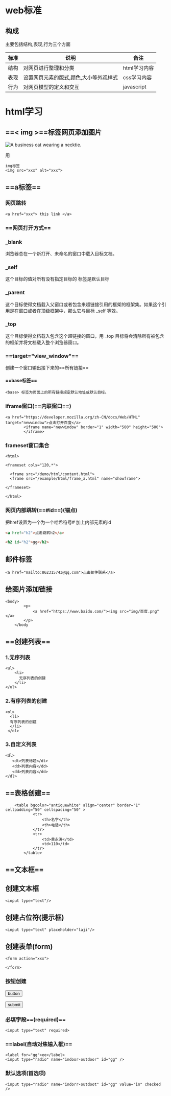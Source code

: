 # web标准

## 构成

主要包括结构,表现,行为三个方面



| 标准 | 说明                                   | 备注         |
| :--- | -------------------------------------- | ------------ |
| 结构 | 对网页进行整理和分类                   | html学习内容 |
| 表现 | 设置网页元素的版式,颜色,大小等外观样式 | css学习内容  |
| 行为 | 对网页模型的定义和交互                 | javascript   |



# html学习

##  ==< img >==标签网页添加图片

<img src="https://www.freecatphotoapp.com/your-image.jpg" alt="A business cat wearing a necktie."  alt="s">

用

```
img标签
<img src="xxx" alt="xxx">
```

## ==a标签==

### 网页跳转

```
<a href="xxx"> this link </a>
```

### ==网页打开方式==

### _blank

浏览器总在一个新打开、未命名的窗口中载入目标文档。

### _self

这个目标的值对所有没有指定目标的 <a> 标签是默认目标

### _parent

这个目标使得文档载入父窗口或者包含来超链接引用的框架的框架集。如果这个引用是在窗口或者在顶级框架中，那么它与目标 _self 等效。

### _top

这个目标使得文档载入包含这个超链接的窗口，用 _top 目标将会清除所有被包含的框架并将文档载入整个浏览器窗口。

### ==target="view_window"==

创建一个窗口输出接下来的==所有链接==

#### ==base标签==

~~~
<base> 标签为页面上的所有链接规定默认地址或默认目标。
~~~

### iframe窗口(==内联窗口==)

~~~
<a href="https://developer.mozilla.org/zh-CN/docs/Web/HTML" target="newwindow">点击打开百度</a>
		<iframe name="newwindow" border="1" width="500" height="500">
		</iframe>
~~~

### frameset窗口集合

~~~
<html>

<frameset cols="120,*">

  <frame src="/demo/html/content.html">
  <frame src="/example/html/frame_a.html" name="showframe">

</frameset>

</html>

~~~





### 网页内部跳转(==#id==)(锚点)

把href设置为一个为一个哈希符号# 加上内部元素的id



~~~html
<a href="h2">点击跳转h2</a>

<h2 id="h2">gg</h2>

~~~



##  邮件标签

```
<a href="mailto:862315743@qq.com">点击邮件联系</a>
```



## 给图片添加链接

```
<body>
		<p>
			<a href="https://www.baidu.com/"><img src="img/百度.png"</a>
		</p>
	</body
```

## ==创建列表==

### 1.无序列表

~~~
<ul>
    <li>
      无序列表的创建
    </li>
</ul>
~~~

### 2.有序列表的创建

~~~
<ol>
  <li>
  有序列表的创建
  </li>
 </ol>
~~~

### 3.自定义列表

~~~
<dl>
   <dt>列表标题</dt>
   <dd>列表内容</dd>
   <dd>列表内容</dd>
</dl>
~~~

## ==表格创建==

~~~
	<table bgcolor="antiquewhite" align="center" border="1" cellpadding="50" cellspacing="50" > 
			<tr>
				<th>名字</th>
				<th>电话</th>
			</tr>
			<tr>
				<td>黄永涛</td>
				<td>110</td>
			</tr>
		</table>
~~~



## ==文本框==

## 创建文本框

~~~
<input type="text"/>
~~~

## 创建占位符(提示框)

~~~
<input type="text" placeholder="laji"/>
~~~

## 创建表单(form)

~~~
<form action="xxx">
    
</form>
~~~

### 按钮创建

<button type="submit">button</button>

<button type="submit">submit</button>

### 必填字段==(required)==

~~~<input type="text" required>
<input type="text" required>
~~~

### ==label(自动对焦输入框)==

~~~
<label for="gg">ee</label>
<input type="radio" name="indoor-outdoor" id="gg" />
~~~

### 默认选项(首选项)

~~~
<input type="radio" name="indorr-outdoot" id="gg" value="in" checked />
~~~


